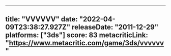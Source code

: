 
---
title: "VVVVVV"
date: "2022-04-09T23:38:27.927Z"
releaseDate: "2011-12-29"
platforms: ["3ds"]
score: 83
metacriticLink: "https://www.metacritic.com/game/3ds/vvvvvv"
---
